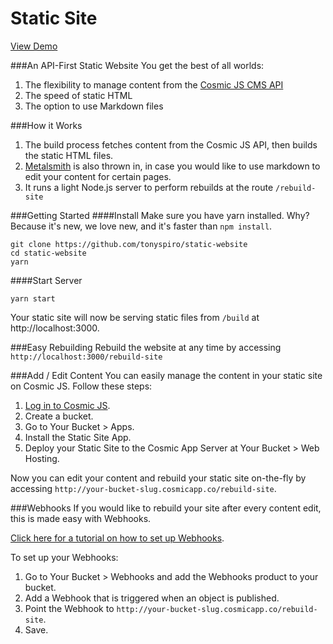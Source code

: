 # Static Site

[View Demo](http://static-website.cosmicapp.co)

###An API-First Static Website
You get the best of all worlds:

1. The flexibility to manage content from the [Cosmic JS CMS API](https://cosmicjs.com)
2. The speed of static HTML
3. The option to use Markdown files

###How it Works

1. The build process fetches content from the Cosmic JS API, then builds the static HTML files.
2. [Metalsmith](http://www.metalsmith.io/) is also thrown in, in case you would like to use markdown to edit your content for certain pages.
3. It runs a light Node.js server to perform rebuilds at the route `/rebuild-site`

###Getting Started
####Install
Make sure you have yarn installed.  Why?  Because it's new, we love new, and it's faster than `npm install`.
```
git clone https://github.com/tonyspiro/static-website
cd static-website
yarn
```
####Start Server
```
yarn start
```
Your static site will now be serving static files from `/build` at http://localhost:3000.

###Easy Rebuilding
Rebuild the website at any time by accessing `http://localhost:3000/rebuild-site`

###Add / Edit Content
You can easily manage the content in your static site on Cosmic JS.  Follow these steps:

1. [Log in to Cosmic JS](https://cosmicjs.com).
2. Create a bucket.
3. Go to Your Bucket > Apps.
4. Install the Static Site App.
5. Deploy your Static Site to the Cosmic App Server at Your Bucket > Web Hosting.

Now you can edit your content and rebuild your static site on-the-fly by accessing `http://your-bucket-slug.cosmicapp.co/rebuild-site`.  

###Webhooks
If you would like to rebuild your site after every content edit, this is made easy with Webhooks.

[Click here for a tutorial on how to set up Webhooks](https://cosmicjs.com/blog/adding-webhooks-in-4-steps).

To set up your Webhooks:

1. Go to Your Bucket > Webhooks and add the Webhooks product to your bucket.
2. Add a Webhook that is triggered when an object is published.
3. Point the Webhook to `http://your-bucket-slug.cosmicapp.co/rebuild-site`.
4. Save.
